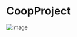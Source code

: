 # CoopProject
![image](https://user-images.githubusercontent.com/73442145/234387681-fe85a989-f1ce-4567-a5a4-ff825c7c5e4f.png)